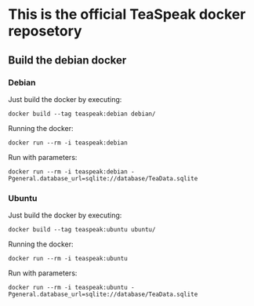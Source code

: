 # This is the official TeaSpeak docker reposetory
## Build the debian docker
### Debian
Just build the docker by executing:
```
docker build --tag teaspeak:debian debian/
```
Running the docker:
```
docker run --rm -i teaspeak:debian
```
Run with parameters:
```
docker run --rm -i teaspeak:debian -Pgeneral.database_url=sqlite://database/TeaData.sqlite
``` 

### Ubuntu
Just build the docker by executing:  
```
docker build --tag teaspeak:ubuntu ubuntu/
```  
Running the docker:  
```
docker run --rm -i teaspeak:ubuntu
```  
Run with parameters:
```
docker run --rm -i teaspeak:ubuntu -Pgeneral.database_url=sqlite://database/TeaData.sqlite
```
